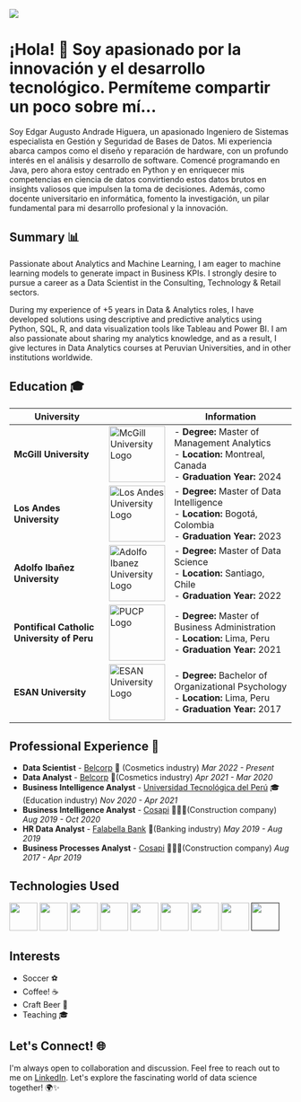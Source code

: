 ![](https://komarev.com/ghpvc/?username=AugustoAH&color=red)

# ¡Hola! 👋 Soy apasionado por la innovación y el desarrollo tecnológico. Permíteme compartir un poco sobre mí...

Soy Edgar Augusto Andrade Higuera, un apasionado Ingeniero de Sistemas especialista en Gestión y Seguridad de Bases de Datos. Mi experiencia abarca campos como el diseño y reparación de hardware, con un profundo interés en el análisis y desarrollo de software. Comencé programando en Java, pero ahora estoy centrado en Python y en enriquecer mis competencias en ciencia de datos convirtiendo estos datos brutos en insights valiosos que impulsen la toma de decisiones. Además, como docente universitario en informática, fomento la investigación, un pilar fundamental para mi desarrollo profesional y la innovación.

## Summary 📊

Passionate about Analytics and Machine Learning, I am eager to machine learning models to generate impact in Business KPIs. I strongly desire to pursue a career as a Data Scientist in the Consulting, Technology & Retail sectors.

During my experience of +5 years in Data & Analytics roles, I have developed solutions using descriptive and predictive analytics using Python, SQL, R, and data visualization tools like Tableau and Power BI. I am also passionate about sharing my analytics knowledge, and as a result, I give lectures in Data Analytics courses at Peruvian Universities, and in other institutions worldwide.

## Education 🎓

| University                         |                                  | Information                                    |
| ---------------------------------- | ----------------------------------------- | ---------------------------------------------- |
| **McGill University**              | <img src="mcgill.png" alt="McGill University Logo" width="100"> | - **Degree:** Master of Management Analytics<br>- **Location:** Montreal, Canada<br>- **Graduation Year:** 2024 |
| **Los Andes University**           | <img src="losandes.png" alt="Los Andes University Logo" width="100"> | - **Degree:** Master of Data Intelligence<br>- **Location:** Bogotá, Colombia<br>- **Graduation Year:** 2023 |
| **Adolfo Ibañez University**           | <img src="https://carleton.ca/isso/wp-content/uploads/UAI.jpg" alt="Adolfo Ibanez University Logo" width="100"> | - **Degree:** Master of Data Science<br>- **Location:** Santiago, Chile<br>- **Graduation Year:** 2022 |
| **Pontifical Catholic University of Peru** | <img src="pucp.jpeg" alt="PUCP Logo" width="100"> | - **Degree:** Master of Business Administration<br>- **Location:** Lima, Peru<br>- **Graduation Year:** 2021 |
| **ESAN University**                | <img src="esan.jpeg" alt="ESAN University Logo" width="100"> | - **Degree:** Bachelor of Organizational Psychology<br>- **Location:** Lima, Peru<br>- **Graduation Year:** 2017 |


## Professional Experience 💼

* **Data Scientist** - [Belcorp](https://www.belcorp.biz/en/) 💄 (Cosmetics industry) *Mar 2022 - Present*
* **Data Analyst** - [Belcorp](https://www.belcorp.biz/en/) 💄(Cosmetics industry) *Apr 2021 - Mar 2020*
* **Business Intelligence Analyst** - [Universidad Tecnológica del Perú](https://www.utp.edu.pe/web/?utm_source=google&utm_medium=cpc&utm_campaign=consideration_todas_search_trafico_lima-provincias_aon_utp&utm_term=todas_lima-provincias_kw-exacta-utp&utm_content=rsa&gad_source=1&gclid=EAIaIQobChMIi9_6xu_OgwMVLmNHAR1QUQE8EAAYASAAEgJVOvD_BwE) 🎓(Education industry) *Nov 2020 - Apr 2021*
* **Business Intelligence Analyst** - [Cosapi](https://www.cosapi.com.pe/Site/Index.aspx?aID=430) 👷🏼‍♂️(Construction company) *Aug 2019 - Oct 2020*
* **HR Data Analyst** - [Falabella Bank](https://www.bancofalabella.pe/) 🏦(Banking industry) *May 2019 - Aug 2019*
* **Business Processes Analyst** - [Cosapi](https://www.cosapi.com.pe/Site/Index.aspx?aID=430) 👷🏼‍♂️(Construction company) *Aug 2017 - Apr 2019*





<!--
### Data Scientist | Belcorp | *Mar 2022 - Present*

- Developed Machine Learning models to predict demand of beauty products sold in digital channels, resulting in error reduction of 36% allowing to improve accuracy of stock forecasting for supply chain
- Conducted exploratory Machine Learning techniques to uncover patterns and trends allowing to improve model performance for demand forecasting and reducing bias by 33%
- Participated in company’s digital transformation by implementing Auto Machine Learning Platform enabling non-technical team members from Logistics, Commercial and Finance departments to independently perform predictive modeling
- Collaborated with stakeholders and cross-functional teams such as VPs, Product Managers, and Product Owners to identify potential business improvements aimed to reduce cost and improve efficiency
Data

### Data Analyst | Belcorp | *Apr 2021 - Mar 2020*

- Established comprehensive data collection strategy for e-commerce features by proposing new methods to measure impact; gathered data on KPIs established and prioritized in collaboration with stakeholders and Product Managers
- Developed Machine Learning models for product recommendations to e-commerce customers; improving conversion rate by 20% and optimized personalization algorithms to increase attributable sales by 5%
- Designed dashboards to convert digital and commercial data into actionable insights, helping to prioritize new features developed in e-commerce platform that led to an increase of 5% in conversion rate

### Business Intelligence Analyst | Universidad Tecnologica del Peru | *Nov 2020 - Apr 2021*

- Aggregated information from commercial area and created user-friendly dashboards, encouraging utilization, achieving a 90% adoption rate among stakeholders
- Implemented Extract-Transform-Load procedures to amass data from CRM Dynamics 365, ERP Oracle PS, Google Analytics, and Facebook Ads, resulting in comprehensive collection of all commercial data

## Projects 🚀

### [Project 1 Name]

- Description: [Brief Description of the Project]
- Technologies Used: [List of Technologies/Languages]
- [Link to Project Repository]

### [Project 2 Name]

- Description: [Brief Description of the Project]
- Technologies Used: [List of Technologies/Languages]
- [Link to Project Repository]

-->
## Technologies Used

[<img src="https://cdn.jsdelivr.net/gh/devicons/devicon/icons/python/python-original-wordmark.svg" height="50" />](https://www.python.org/)
[<img src="https://cdn.jsdelivr.net/gh/devicons/devicon/icons/rstudio/rstudio-original.svg" height="50" />](https://www.rstudio.com/)
[<img src="https://cdn.jsdelivr.net/gh/devicons/devicon/icons/html5/html5-original.svg" height="50" />](https://developer.mozilla.org/en-US/docs/Web/Guide/HTML/HTML5)
[<img src="https://cdn.jsdelivr.net/gh/devicons/devicon/icons/django/django-plain.svg" height="50" />](https://www.djangoproject.com/)
[<img src="https://cdn.jsdelivr.net/gh/devicons/devicon/icons/mysql/mysql-original-wordmark.svg" height="50" />](https://www.mysql.com/)
[<img src="https://cdn.jsdelivr.net/gh/devicons/devicon/icons/microsoftsqlserver/microsoftsqlserver-plain-wordmark.svg" height="50" />](https://www.microsoft.com/en-us/sql-server/)
[<img src="https://cdn.jsdelivr.net/gh/devicons/devicon/icons/amazonwebservices/amazonwebservices-original-wordmark.svg" height="50" />](https://aws.amazon.com/)
[<img src="https://cdn.jsdelivr.net/gh/devicons/devicon/icons/googlecloud/googlecloud-original-wordmark.svg" height="50" />](https://cloud.google.com/)
[<img src="https://cdn.jsdelivr.net/gh/devicons/devicon/icons/flask/flask-original-wordmark.svg" height="50"/>]()

## Interests
* Soccer ⚽️
* Coffee! ☕️
* Craft Beer 🍺
* Teaching 🎓

## Let's Connect! 🌐

I'm always open to collaboration and discussion. Feel free to reach out to me on [LinkedIn](https://www.linkedin.com/in/carlosadrianalarcon/?locale=en_US). Let's explore the fascinating world of data science together! 🌍✨
